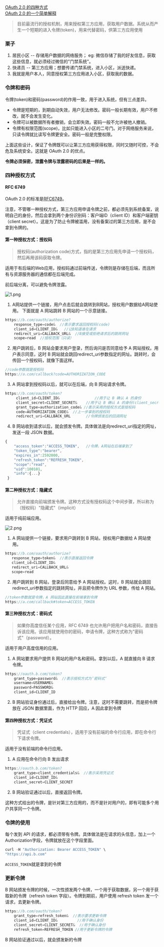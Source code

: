 [OAuth 2.0 的四种方式](http://www.ruanyifeng.com/blog/2019/04/oauth-grant-types.html)<br>
[OAuth 2.0 的一个简单解释](http://www.ruanyifeng.com/blog/2019/04/oauth_design.html)

> 目前最流行的授权机制，用来授权第三方应用，获取用户数据。系统从而产生一个短期的进入令牌(token)，用来代替密码，供第三方应用使用

### 栗子
1. 居民小区 -- 存储用户数据的网络服务； eg: 微信存储了我的好友信息，获取这些信息，就必须经过微信的"门禁系统"。
2. 快递员 -- 第三方应用；想要传递门禁系统，进入小区，派送快递。
3. 我就是用户本人，同意授权第三方应用进入小区，获取我的数据。

### 令牌和密码
令牌(token)和密码(password)的作用一致，用于进入系统，但有三点差异。

* 令牌是短期的，到期自动失效，用户无法修改。密码一般长期有效，用户不修改，就不会发生变化。
* 令牌可以被数据所有者撤销，会立即失效。密码一般不允许被他人撤销。
* 令牌有权限范围(scope)，比如只能进入小区的二号门。对于网络服务来说，只读令牌就比读写令牌更安全。密码一般是完整权限。

上面这些设计，保证了令牌既可以让第三方应用获得权限，同时又随时可控，不会危及系统安全。这就是 OAuth 2.0 的优点。

**令牌必须保密，泄露令牌与泄露密码的后果是一样的。**


### 四种授权方式

#### RFC 6749
OAuth 2.0 的标准是[RFC6749](https://tools.ietf.org/html/rfc6749)。

注意，不管哪一种授权方式，第三方应用申请令牌之前，都必须先到系统备案，说明自己的身份，然后会拿到两个身份识别码：客户端ID（client ID）和客户端密钥（client secret）。这是为了防止令牌被滥用，没有备案过的第三方应用，是不会拿到令牌的。

#### 第一种授权方式：授权码
> 授权码(authorization code)方式，指的是第三方应用先申请一个授权码，然后再用该码获取令牌。

适用于有后端的Web应用，授权码通过前端传送，令牌则是存储在后端，而且所有与资源服务器的通信都在后端完成。

前后端分离，可以避免令牌泄露。

![1.png](https://github.com/AngellinaZ/learn/blob/master/%E5%AE%89%E5%85%A8/images/1.png)


1. A网站提供一个链接，用户点击后就会跳转到B网站，授权用户数据给A网站使用。
下面就是 A 网站跳转 B 网站的一个示意链接。
```js
https://b.com/oauth/authorize?
    response_type=code&  //表示要求返回授权码(code)
    client_id=CLIENT_ID&   //让B知道谁在请求
    redirect_uri=CALLBACK_URL&  //B接受或拒绝请求后的跳转网址 
    scope=read  //授权范围（只读）
 ```
 
 2. 用户跳转后，B 网站会要求用户登录，然后询问是否同意给予 A 网站授权。用户表示同意，这时 B 网站就会跳回redirect_uri参数指定的网址。跳转时，会传回一个授权码，就像下面这样。
 ```js
//code参数就是授权码
https://a.com/callback?code=AUTHORIZATION_CODE  
```

3. A 网站拿到授权码以后，就可以在后端，向 B 网站请求令牌。
```js
https://b.com/oauth/token?
     client_id=CLIENT_ID&                //用于让 B 确认 A 的身份
     client_secret=CLIENT_SECRET&    //用于让 B 确认 A 的身份(client_secret参数保密，只能在后端发送请求)
     grant_type=authorization_code& //表示采用的授权方式是授权码
     code=AUTHORIZATION_CODE&  //上一步拿到的授权码
     redirect_uri=CALLBACK_URL       //令牌颁发后的回调网址
```

4. B 网站收到请求以后，就会颁发令牌。具体做法是向redirect_uri指定的网址，发送一段 JSON 数据。
```js
{    
    "access_token":"ACCESS_TOKEN",   //令牌，A网站在后端拿到了
    "token_type":"bearer",
    "expires_in":2592000,
    "refresh_token":"REFRESH_TOKEN",
    "scope":"read",
    "uid":100101,
    "info":{...}
 }
```

#### 第二种授权方式：隐藏式    
> 允许直接向前端颁发令牌。这种方式没有授权码这个中间步骤，所以称为（授权码）"隐藏式"（implicit）

适用于纯前端应用。

![2.png](https://github.com/AngellinaZ/learn/blob/master/%E5%AE%89%E5%85%A8/images/2.png)

1. A 网站提供一个链接，要求用户跳转到 B 网站，授权用户数据给 A 网站使用。
 ```js
https://b.com/oauth/authorize?
    response_type=token&  //表示直接返回令牌
    client_id=CLIENT_ID&
    redirect_uri=CALLBACK_URL&
    scope=read
```

2. 用户跳转到 B 网站，登录后同意给予 A 网站授权。这时，B 网站就会跳回redirect_uri参数指定的跳转网址，并且把令牌作为 URL 参数，传给 A 网站。
```js
//token参数就是令牌，A 网站因此直接在前端拿到令牌
https://a.com/callback#token=ACCESS_TOKEN 
```

#### 第三种授权方式：密码式
> 如果你高度信任某个应用，RFC 6749 也允许用户把用户名和密码，直接告诉该应用。该应用就使用你的密码，申请令牌，这种方式称为"密码式"（password）。

适用于用户高度信用的应用。

1. A 网站要求用户提供 B 网站的用户名和密码。拿到以后，A 就直接向 B 请求令牌。
```js
https://oauth.b.com/token?
    grant_type=password&  //表示授权方式为’密码式‘
    username=USERNAME&
    password=PASSWORD&
    client_id=CLIENT_ID
```
2. B 网站验证身份通过后，直接给出令牌。注意，这时不需要跳转，而是把令牌放在 JSON 数据里面，作为 HTTP 回应，A 因此拿到令牌

#### 第四种授权方式：凭证式
>凭证式（client credentials），适用于没有前端的命令行应用，即在命令行下请求令牌。

适用于没有前端的命令行应用。

1. A 应用在命令行向 B 发出请求
```js
https://oauth.b.com/token?
    grant_type=client_credentials&  //表示采用凭证式
    client_id=CLIENT_ID&
    client_secret=CLIENT_SECRET
```
2. B 网站验证通过以后，直接返回令牌。

这种方式给出的令牌，是针对第三方应用的，而不是针对用户的，即有可能多个用户共享同一个令牌。


### 令牌的使用
每个发到 API 的请求，都必须带有令牌。具体做法是在请求的头信息，加上一个Authorization字段，令牌就放在这个字段里面。
```js
curl -H "Authorization: Bearer ACCESS_TOKEN" \
"https://api.b.com"
```
`ACCESS_TOKEN`就是拿到的令牌

### 更新令牌
B 网站颁发令牌的时候，一次性颁发两个令牌，一个用于获取数据，另一个用于获取新的令牌（refresh token 字段）。令牌到期前，用户使用 refresh token 发一个请求，去更新令牌。
```js
https://b.com/oauth/token?
    grant_type=refresh_token&  //表示要求更新令牌
    client_id=CLIENT_ID&         //用于确认身份
    client_secret=CLIENT_SECRET&  //用于确认身份
    refresh_token=REFRESH_TOKEN //用于更新令牌的令牌
```

B 网站验证通过以后，就会颁发新的令牌

